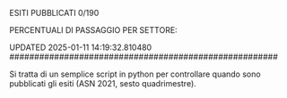 ESITI PUBBLICATI 0/190 

PERCENTUALI DI PASSAGGIO PER SETTORE:

UPDATED 2025-01-11 14:19:32.810480
###################################################### 

Si tratta di un semplice script in python per controllare quando sono pubblicati gli esiti (ASN 2021, sesto quadrimestre).

